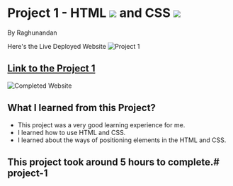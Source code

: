 # Project 1 - HTML ![](./readmeImages/html-5.png) and CSS ![](./readmeImages/css-3.png)

By Raghunandan

Here's the Live Deployed Website ![Project 1](https://img.shields.io/badge/Project-1-brightgreen)

## [Link to the Project 1](https://project1trend.netlify.app) 

![Completed Website](./readmeImages/Completed%20Screenshot.jpg)

## What I learned from this Project?

- This project was a very good learning experience for me.
- I learned how to use HTML and CSS.
- I learned about the ways of positioning elements in the HTML and CSS.

## This project took around 5 hours to complete.# project-1
